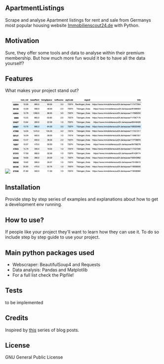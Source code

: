 ## ApartmentListings
Scrape and analyse Apartment listings for rent and sale from Germanys most popular housing website [Immobilienscout24.de](https://www.immobilienscout24.de/) with Python.


## Motivation
Sure, they offer some tools and data to analyse within their premium membership. But how much more fun would it be to have all the data yourself?

## Features
What makes your project stand out?

![]("rent_timeseries_plot.png")
<img src="rent_listings_table.png" width="425"/> 

## Installation
Provide step by step series of examples and explanations about how to get a development env running.



## How to use?
If people like your project they’ll want to learn how they can use it. To do so include step by step guide to use your project.

## Main python packages used
 - Webscraper: BeautifulSoup4 and Requests
 - Data analysis: Pandas and Matplotlib
 - For a full list check the Pipfile!

## Tests
to be implemented

## Credits
Inspired by [this](https://statisquo.de/2017/11/16/immobilienscout24-mining-teil-1-worum-geht-es/) series of blog posts.

## License
GNU General Public License

